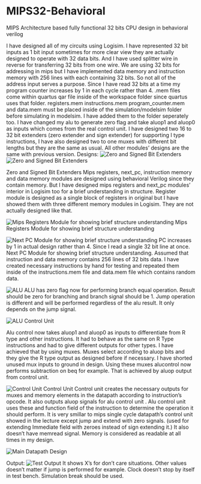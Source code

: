 # MIPS32-Behavioral
MIPS Architecture based fully functional 32 bits CPU design in behavioral verilog

I have designed all of my circuits using Logisim. I have represented 32 bit inputs as 1 bit input sometimes for more clear view they are actually designed to operate with 32 data bits. And I have used splitter wire in reverse for transferring 32 bits from one wire. 
We are using 32 bits for addressing in mips  but I have implemented data memory and instruction memory with 256 lines with each containing 32 bits. So  not all of the address input serves a purpose. Since I have read 32 bits at a time my program counter increases by 1 in each cycle rather than 4.
.mem files  come within quartus qar file inside of the workspace folder since quartus uses that folder. registers.mem instructions.mem program_counter.mem and data.mem must be placed inside of the simulation/modelsim folder before simulating in modelsim. I have added them to the folder seperately too. 
I have changed my alu to generate zero flag and take aluop1 and aluop0 as inputs which comes from the real control unit.
I have designed two 16 to 32 bit extenders (zero extender and sign extender) for supporting I type instructions, I have also designed two to one muxes with different bit lengths but they are the same as usual. All other modules’ designs are the same with previous version.
Designs:
![Zero and Signed Bit Extenders](media/image1.png) ![Zero and Signed Bit Extenders](media/image2.png)
   
Zero and Signed Bit Extenders
Mips registers, next_pc, instruction memory and data memory modules are designed using behavioral Verilog since they contain memory. But I have designed mips registers and next_pc modules’ interior in Logisim too for a brief understanding in structure. Register module is designed as a single block of registers in original but I have showed them with three different memory modules in Logisim. They are not actually designed like that. 

![Mips Registers Module for showing brief structure understanding](media/image3.png)
Mips Registers Module for showing brief structure understanding

![Next PC Module for showing brief structure understanding](media/image4.png)
PC increases by 1 in actual design rather than 4. Since I read a single 32 bit line at once.
Next PC Module for showing brief structure understanding.
Assumed that instruction and data memory contains 256 lines of 32 bits data. I have created necessary instructions by hand for testing and repeated them inside of the instructions.mem file and data.mem file which contains random data.

![ALU](media/image5.png)
ALU has zero flag now for performing branch equal operation. Result should be zero for branching and branch signal should be 1. Jump operation is different and will be performed regardless of the alu result. It only depends on the jump signal.


![ALU Control Unit](media/image6.png)

Alu control now takes aluop1 and aluop0 as inputs to differentiate from R type and other instructions. It had to behave as the same on R Type instructions and had to give different outputs for other types. I have achieved that by using muxes. Muxes select according to aluop bits and they give the R type output as designed before if necessary. I have shorted unused mux inputs to ground in design. Using these muxes alucontrol now performs subtraction on beq for example. That is achieved by aluop output from control unit.

![Control Unit](media/image7.png)
Control Unit
Control unit creates the necessary outputs for muxes and memory elements in the datapath according to instruction’s opcode. It also outputs aluop signals for alu control unit . Alu control unit uses these and function field of the instruction to determine the operation it should perform. It is very smillar to mips single cycle datapath’s control unit showed in the lecture except jump and extend with zero signals. (used for extending Immediate field with zeroes instead of sign extending it.) It also doesn’t have memread signal. Memory is considered as readable at all times in my design.

![Main Datapath Design](media/image8.png)

Output: 
![Test Output](media/image9.png)
It shows X’s for don’t care situations. Other values doesn’t matter if jump is performed for example. Clock doesn’t stop by itself in test bench. Simulation break should be used.
